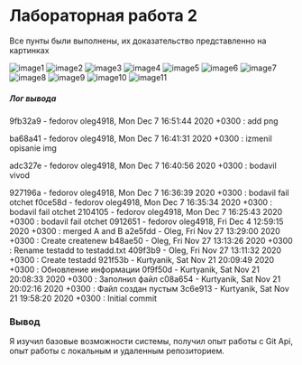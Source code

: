 # Лабораторная работа 2 #

Все пунты были выполнены, их доказательство представленно на картинках

![image1](https://github.com/NaGiBoN337/LR6/blob/otchet/img/1%20(2).jpg)
![image2](https://github.com/NaGiBoN337/LR6/blob/otchet/img/2.jpg)
![image3](https://github.com/NaGiBoN337/LR6/blob/otchet/img/3.jpg)
![image4](https://github.com/NaGiBoN337/LR6/blob/otchet/img/4.jpg)
![image5](https://github.com/NaGiBoN337/LR6/blob/otchet/img/5.jpg)
![image6](https://github.com/NaGiBoN337/LR6/blob/otchet/img/6.jpg)
![image7](https://github.com/NaGiBoN337/LR6/blob/otchet/img/7.jpg)
![image8](https://github.com/NaGiBoN337/LR6/blob/otchet/img/8.jpg)
![image9](https://github.com/NaGiBoN337/LR6/blob/otchet/img/9.PNG)
![image10](https://github.com/NaGiBoN337/LR6/blob/otchet/img/10.PNG)
![image11](https://github.com/NaGiBoN337/LR6/blob/otchet/img/11.PNG)

##### Лог вывода

9fb32a9 - fedorov oleg4918, Mon Dec 7 16:51:44 2020 +0300 : add png

ba68a41 - fedorov oleg4918, Mon Dec 7 16:41:31 2020 +0300 : izmenil opisanie img

adc327e - fedorov oleg4918, Mon Dec 7 16:40:56 2020 +0300 : bodavil vivod

927196a - fedorov oleg4918, Mon Dec 7 16:36:39 2020 +0300 : bodavil fail otchet
f0ce58d - fedorov oleg4918, Mon Dec 7 16:35:34 2020 +0300 : bodavil fail otchet
2104105 - fedorov oleg4918, Mon Dec 7 16:25:43 2020 +0300 : bodavil fail otchet
0912651 - fedorov oleg4918, Fri Dec 4 12:59:15 2020 +0300 : merged A and B
a2e5fdd - Oleg, Fri Nov 27 13:29:00 2020 +0300 : Create createnew
b48ae50 - Oleg, Fri Nov 27 13:13:26 2020 +0300 : Rename testadd to testadd.txt
409f3b9 - Oleg, Fri Nov 27 13:11:32 2020 +0300 : Create testadd
921f53b - Kurtyanik, Sat Nov 21 20:09:49 2020 +0300 : Обновление информации
0f9f50d - Kurtyanik, Sat Nov 21 20:08:33 2020 +0300 : Заполнил файл
c08a654 - Kurtyanik, Sat Nov 21 20:02:16 2020 +0300 : Файл создан пустым
3c6e913 - Kurtyanik, Sat Nov 21 19:58:20 2020 +0300 : Initial commit



### Вывод

Я изучил базовые возможности системы, получил опыт работы с Git Api, опыт работы с локальным и удаленным репозиторием.


